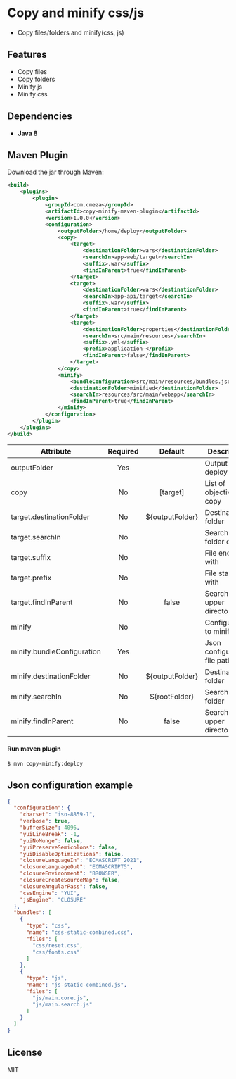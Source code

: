 # Copy and minify css/js

- Copy files/folders and minify(css, js)

## Features ##
* Copy files
* Copy folders
* Minify js
* Minify css

## Dependencies ##

* **Java 8**

## Maven Plugin ##
Download the jar through Maven:
```xml
<build>
	<plugins>
		<plugin>
			<groupId>com.cmeza</groupId>
			<artifactId>copy-minify-maven-plugin</artifactId>
			<version>1.0.0</version>
			<configuration>
                <outputFolder>/home/deploy</outputFolder>
                <copy>
                    <target>
                        <destinationFolder>wars</destinationFolder>
                        <searchIn>app-web/target</searchIn>
                        <suffix>.war</suffix>
                        <findInParent>true</findInParent>
                    </target>
                    <target>
                        <destinationFolder>wars</destinationFolder>
                        <searchIn>app-api/target</searchIn>
                        <suffix>.war</suffix>
                        <findInParent>true</findInParent>
                    </target>
                    <target>
                        <destinationFolder>properties</destinationFolder>
                        <searchIn>src/main/resources</searchIn>
                        <suffix>.yml</suffix>
                        <prefix>application-</prefix>
                        <findInParent>false</findInParent>
                    </target>
                </copy>
                <minify>
                    <bundleConfiguration>src/main/resources/bundles.json</bundleConfiguration>
                    <destinationFolder>minified</destinationFolder>
                    <searchIn>resources/src/main/webapp</searchIn>
                    <findInParent>true</findInParent>
                </minify>
			</configuration>
		</plugin>
	</plugins>
</build>
```

| Attribute | Required | Default | Description |
|----------|:-------------:|:------:|------------|
| outputFolder |  Yes |  | Output deploy folder |
| copy | No | [target] | List of objectives to copy |
| target.destinationFolder | No | ${outputFolder} | Destination folder | 
| target.searchIn | No |  | Search the folder or file |
| target.suffix | No |  | File ends with |
| target.prefix | No |  | File starts with |
| target.findInParent | No | false | Search in the upper directory |
| minify | No |  | Configuration to minify |
| minify.bundleConfiguration | Yes |  | Json configuration file path |
| minify.destinationFolder | No | ${outputFolder} | Destination folder |
| minify.searchIn | No | ${rootFolder} | Search the folder |
| minify.findInParent | No | false | Search in the upper directory |

#### Run maven plugin
```
$ mvn copy-minify:deploy
```

## Json configuration example ##

```json
{
  "configuration": {
    "charset": "iso-8859-1",
    "verbose": true,
    "bufferSize": 4096,
    "yuiLineBreak": -1,
    "yuiNoMunge": false,
    "yuiPreserveSemicolons": false,
    "yuiDisableOptimizations": false,
    "closureLanguageIn": "ECMASCRIPT_2021",
    "closureLanguageOut": "ECMASCRIPT5",
    "closureEnvironment": "BROWSER",
    "closureCreateSourceMap": false,
    "closureAngularPass": false,
    "cssEngine": "YUI",
    "jsEngine": "CLOSURE"
  },
  "bundles": [
    {
      "type": "css",
      "name": "css-static-combined.css",
      "files": [
        "css/reset.css",
        "css/fonts.css"
      ]
    },
    {
      "type": "js",
      "name": "js-static-combined.js",
      "files": [
        "js/main.core.js",
        "js/main.search.js"
      ]
    }
  ]
}
```

License
----

MIT
